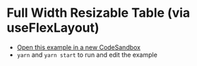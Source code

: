 # Full Width Resizable Table (via useFlexLayout)

- [Open this example in a new CodeSandbox](https://codesandbox.io/s/github/tanstack/react-table/tree/master/examples/full-width-resizable-table)
- `yarn` and `yarn start` to run and edit the example
